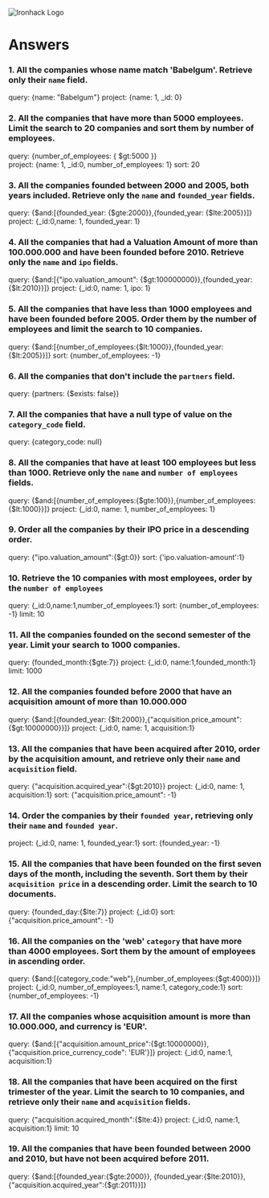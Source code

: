 ![Ironhack Logo](https://i.imgur.com/1QgrNNw.png)

# Answers

### 1. All the companies whose name match 'Babelgum'. Retrieve only their `name` field.

query: {name: "Babelgum"}
project: {name: 1, \_id: 0}

### 2. All the companies that have more than 5000 employees. Limit the search to 20 companies and sort them by **number of employees**.

query: {number_of_employees: { $gt:5000 }}  
project: {name: 1, \_id:0, number_of_employees: 1}
sort: 20

### 3. All the companies founded between 2000 and 2005, both years included. Retrieve only the `name` and `founded_year` fields.

query: {$and:[{founded_year: {$gte:2000}},{founded_year: {$lte:2005}}]}
project: {\_id:0,name: 1, founded_year: 1}

### 4. All the companies that had a Valuation Amount of more than 100.000.000 and have been founded before 2010. Retrieve only the `name` and `ipo` fields.

query: {$and:[{"ipo.valuation_amount": {$gt:100000000}},{founded_year: {$lt:2010}}]}
project: {\_id:0, name: 1, ipo: 1}

### 5. All the companies that have less than 1000 employees and have been founded before 2005. Order them by the number of employees and limit the search to 10 companies.

query: {$and:[{number_of_employees:{$lt:1000}},{founded_year:{$lt:2005}}]}
sort: {number_of_employees: -1}

### 6. All the companies that don't include the `partners` field.

query: {partners: {$exists: false}}

### 7. All the companies that have a null type of value on the `category_code` field.

query: {category_code: null}

### 8. All the companies that have at least 100 employees but less than 1000. Retrieve only the `name` and `number of employees` fields.

query: {$and:[{number_of_employees:{$gte:100}},{number_of_employees:{$lt:1000}}]}
project: {\_id:0, name: 1, number_of_employees: 1}

### 9. Order all the companies by their IPO price in a descending order.

query: {"ipo.valuation_amount":{$gt:0}}
sort: {'ipo.valuation-amount':1}

### 10. Retrieve the 10 companies with most employees, order by the `number of employees`

query: {\_id:0,name:1,number_of_employees:1}
sort: {number_of_employees: -1}
limit: 10

### 11. All the companies founded on the second semester of the year. Limit your search to 1000 companies.

query: {founded_month:{$gte:7}}
project: {\_id:0, name:1,founded_month:1}
limit: 1000

### 12. All the companies founded before 2000 that have an acquisition amount of more than 10.000.000

query: {$and:[{founded_year: {$lt:2000}},{"acquisition.price_amount":{$gt:10000000}}]}
project: {\_id:0, name: 1, acquisition:1}

### 13. All the companies that have been acquired after 2010, order by the acquisition amount, and retrieve only their `name` and `acquisition` field.

query: {"acquisition.acquired_year":{$gt:2010}}
project: {\_id:0, name: 1, acquisition:1}
sort: {"acquisition.price_amount": -1}

### 14. Order the companies by their `founded year`, retrieving only their `name` and `founded year`.

project: {\_id:0, name: 1, founded_year:1}
sort: {founded_year: -1}

### 15. All the companies that have been founded on the first seven days of the month, including the seventh. Sort them by their `acquisition price` in a descending order. Limit the search to 10 documents.

query: {founded_day:{$lte:7}}
project: {\_id:0}
sort: {"acquisition.price_amount": -1}

### 16. All the companies on the 'web' `category` that have more than 4000 employees. Sort them by the amount of employees in ascending order.

query: {$and:[{category_code:"web"},{number_of_employees:{$gt:4000}}]}
project: {\_id:0, number_of_employees:1, name:1, category_code:1}
sort: {number_of_employees: -1}

### 17. All the companies whose acquisition amount is more than 10.000.000, and currency is 'EUR'.

query: {$and:[{"acquisition.amount_price":{$gt:10000000}},{"acquisition.price_currency_code": 'EUR'}]}
project: {\_id:0, name:1, acquisition:1}

### 18. All the companies that have been acquired on the first trimester of the year. Limit the search to 10 companies, and retrieve only their `name` and `acquisition` fields.

query: {"acquisition.acquired_month":{$lte:4}}
project: {\_id:0, name:1, acquisition:1}
limit: 10

### 19. All the companies that have been founded between 2000 and 2010, but have not been acquired before 2011.

query: {$and:[{founded_year:{$gte:2000}}, {founded_year:{$lte:2010}},{"acquisition.acquired_year":{$gt:2011}}]}
